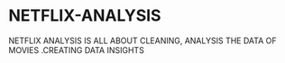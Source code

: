 # NETFLIX-ANALYSIS
NETFLIX ANALYSIS IS ALL ABOUT CLEANING, ANALYSIS THE DATA OF MOVIES .CREATING DATA INSIGHTS
